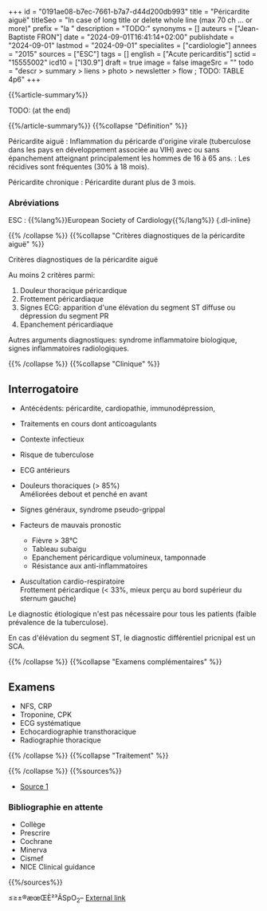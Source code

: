 +++
id = "0191ae08-b7ec-7661-b7a7-d44d200db993"
title = "Péricardite aiguë"
titleSeo = "In case of long title or delete whole line (max 70 ch ... or more)"
prefix = "la "
description = "TODO:"
synonyms = []
auteurs = ["Jean-Baptiste FRON"]
date = "2024-09-01T16:41:14+02:00"
publishdate = "2024-09-01"
lastmod = "2024-09-01"
specialites = ["cardiologie"]
annees = "2015"
sources = ["ESC"]
tags = []
english = ["Acute pericarditis"]
sctid = "15555002"
icd10 = ["I30.9"]
draft = true
image = false
imageSrc = ""
todo = "descr > summary > liens > photo > newsletter > flow ; TODO: TABLE 4p6"
+++

{{%article-summary%}}

TODO: (at the end)

{{%/article-summary%}}
{{%collapse "Définition" %}}

Péricardite aiguë
: Inflammation du péricarde d'origine virale (tuberculose dans les pays en développement associée au VIH) avec ou sans épanchement atteignant principalement les hommes de 16 à 65 ans.
: Les récidives sont fréquentes (30% à 18 mois).

Péricardite chronique
: Péricardite durant plus de 3 mois.

### Abréviations

ESC
: {{%lang%}}European Society of Cardiology{{%/lang%}}
{.dl-inline}

{{% /collapse %}}
{{%collapse "Critères diagnostiques de la péricardite aiguë" %}}

Critères diagnostiques de la péricardite aiguë

Au moins 2 critères parmi:

1. Douleur thoracique péricardique
2. Frottement péricardiaque
3. Signes ECG: apparition d'une élévation du segment ST diffuse ou dépression du segment PR
4. Epanchement péricardiaque

Autres arguments diagnostiques: syndrome inflammatoire biologique, signes inflammatoires radiologiques.

{{% /collapse %}}
{{%collapse "Clinique" %}}

## Interrogatoire

- Antécédents: péricardite, cardiopathie, immunodépression, 
- Traitements en cours dont anticoagulants
- Contexte infectieux
- Risque de tuberculose
- ECG antérieurs
- Douleurs thoraciques (> 85%)  
  Améliorées debout et penché en avant
- Signes généraux, syndrome pseudo-grippal
- Facteurs de mauvais pronostic
  - Fièvre > 38°C
  - Tableau subaigu
  - Epanchement péricardique volumineux, tamponnade
  - Résistance aux anti-inflammatoires

- Auscultation cardio-respiratoire  
  Frottement péricardique (< 33%, mieux perçu au bord supérieur du sternum gauche)

Le diagnostic étiologique n'est pas nécessaire pour tous les patients (faible prévalence de la tuberculose).

En cas d'élévation du segment ST, le diagnostic différentiel pricnipal est un SCA.

{{% /collapse %}}
{{%collapse "Examens complémentaires" %}}

## Examens

- NFS, CRP
- Troponine, CPK
- ECG systématique
- Echocardiographie transthoracique
- Radiographie thoracique

{{% /collapse %}}
{{%collapse "Traitement" %}}


{{% /collapse %}}
{{%sources%}}

- [Source 1](URL)

### Bibliographie en attente

- Collège
- Prescrire
- Cochrane
- Minerva
- Cismef
- NICE Clinical guidance

{{%/sources%}}

≤≥±®æœŒÈ²³ÂSpO<sub>2</sub>–
[External link](https://discourse.gohugo.io/ "{rel='nofollow'}")
